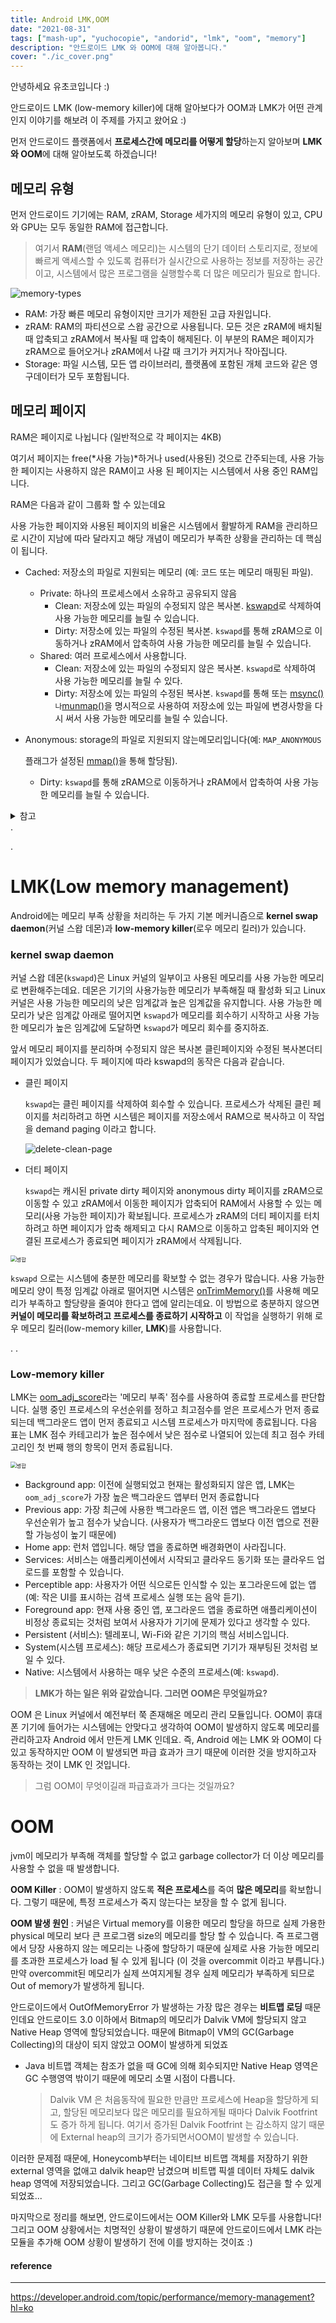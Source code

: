 ```yaml
---
title: Android LMK,OOM
date: "2021-08-31"
tags: ["mash-up", "yuchocopie", "andorid", "lmk", "oom", "memory"]
description: "안드로이드 LMK 와 OOM에 대해 알아봅니다."
cover: "./ic_cover.png"
---
```


안녕하세요 유초코입니다 :)

안드로이드 LMK (low-memory killer)에 대해 알아보다가 OOM과 LMK가 어떤 관계인지 이야기를 해보려 이 주제를 가지고 왔어요 :)

먼저 안드로이드 플랫폼에서 **프로세스간에 메모리를 어떻게 할당**하는지 알아보며 **LMK와 OOM**에 대해 알아보도록 하겠습니다!



## 메모리 유형

먼저 안드로이드 기기에는 RAM, zRAM, Storage 세가지의 메모리 유형이 있고, CPU와 GPU는 모두 동일한 RAM에 접근합니다.

> 여기서 **RAM**(랜덤 액세스 메모리)는 시스템의 단기 데이터 스토리지로, 정보에 빠르게 액세스할 수 있도록 컴퓨터가 실시간으로 사용하는 정보를 저장하는 공간이고, 시스템에서 많은 프로그램을 실행할수록 더 많은 메모리가 필요로 합니다.

![memory-types](./memory-types.svg)

- RAM: 가장 빠른 메모리 유형이지만 크기가 제한된 고급 자원입니다.
- zRAM: RAM의 파티션으로 스왑 공간으로 사용됩니다. 모든 것은 zRAM에 배치될 때 압축되고 zRAM에서 복사될 때 압축이 해제된다. 이 부분의 RAM은 페이지가 zRAM으로 들어오거나 zRAM에서 나갈 때 크기가 커지거나 작아집니다.
- Storage: 파일 시스템, 모든 앱 라이브러리, 플랫폼에 포함된 개체 코드와 같은 영구데이터가 모두 포함됩니다.



## 메모리 페이지

RAM은 페이지로 나뉩니다 (일반적으로 각 페이지는 4KB)

여기서 페이지는 free(*사용 가능)*하거나 used(사용된) 것으로 간주되는데, 사용 가능한 페이지는 사용하지 않은 RAM이고 사용 된 페이지는 시스템에서 사용 중인 RAM입니다.

RAM은 다음과 같이 그룹화 할 수 있는데요

사용 가능한 페이지와 사용된 페이지의 비율은 시스템에서 활발하게 RAM을 관리하므로 시간이 지남에 따라 달라지고 해당 개념이 메모리가 부족한 상황을 관리하는 데 핵심이 됩니다.

- Cached: 저장소의 파일로 지원되는 메모리 (예: 코드 또는 메모리 매핑된 파일).

  - Private: 하나의 프로세스에서 소유하고 공유되지 않음
    - Clean: 저장소에 있는 파일의 수정되지 않은 복사본. [kswapd](https://developer.android.com/topic/performance/memory-management?hl=ko#kswapd)로 삭제하여 사용 가능한 메모리를 늘릴 수 있습니다.
    - Dirty: 저장소에 있는 파일의 수정된 복사본. `kswapd`를 통해 zRAM으로 이동하거나 zRAM에서 압축하여 사용 가능한 메모리를 늘릴 수 있습니다.
  - Shared: 여러 프로세스에서 사용합니다.
    - Clean: 저장소에 있는 파일의 수정되지 않은 복사본. `kswapd`로 삭제하여 사용 가능한 메모리를 늘릴 수 있다.
    - Dirty: 저장소에 있는 파일의 수정된 복사본. `kswapd`를 통해 또는 [msync()](<https://developer.android.com/reference/android/system/Os?hl=ko#msync(long,%2520long,%2520int)>)`나`[munmap()](<https://developer.android.com/reference/android/system/Os?hl=ko#munmap(long,%2520long)>)을 명시적으로 사용하여 저장소에 있는 파일에 변경사항을 다시 써서 사용 가능한 메모리를 늘릴 수 있습니다.

- Anonymous: storage의 파일로 지원되지 않는메모리입니다(예: `MAP_ANONYMOUS`

  플래그가 설정된 [mmap()](<https://developer.android.com/reference/android/system/Os?hl=ko#mmap(long,%2520long,%2520int,%2520int,%2520java.io.FileDescriptor,%2520long)>)을 통해 할당됨).

  - Dirty: `kswapd`를 통해 zRAM으로 이동하거나 zRAM에서 압축하여 사용 가능한 메모리를 늘릴 수 있습니다.

<details>
<summary>참고</summary>
<div markdown="1">

클린 페이지에는 저장소에 있는 파일(또는 파일의 일부)의 정확한 복사본이 포함됩니다. 클린 페이지가 더 이상 파일의 정확한 복사본을 포함하지 않을 때 더티 페이지가 됩니다(예: 애플리케이션 작업의 결과로). 클린 페이지는 저장소의 데이터를 사용하여 항상 다시 생성할 수 있기 때문에 삭제할 수 있습니다. 하지만 더티 페이지는 삭제할 수 없으며 삭제하면 데이터가 손실될 수 있습니다.

</div>
</details>
.

.

# LMK(Low memory management)

Android에는 메모리 부족 상황을 처리하는 두 가지 기본 메커니즘으로 **kernel swap daemon**(커널 스왑 데몬)과 **low-memory killer**(로우 메모리 킬러)가 있습니다.

### kernel swap daemon

커널 스왑 데몬(`kswapd`)은 Linux 커널의 일부이고 사용된 메모리를 사용 가능한 메모리로 변환해주는데요. 데몬은 기기의 사용가능한 메모리가 부족해질 때 활성화 되고 Linux 커널은 사용 가능한 메모리의 낮은 임계값과 높은 임계값을 유지합니다. 사용 가능한 메모리가 낮은 임계값 아래로 떨어지면 `kswapd`가 메모리를 회수하기 시작하고 사용 가능한 메모리가 높은 임계값에 도달하면 `kswapd`가 메모리 회수를 중지하죠.

앞서 메모리 페이지를 분리하며 수정되지 않은 복사본 클린페이지와 수정된 복사본더티페이지가 있었습니다. 두 페이지에 따라 kswapd의 동작은 다음과 같습니다.

- 클린 페이지

  `kswapd`는 클린 페이지를 삭제하여 회수할 수 있습니다. 프로세스가 삭제된 클린 페이지를 처리하려고 하면 시스템은 페이지를 저장소에서 RAM으로 복사하고 이 작업을 demand paging 이라고 합니다.

  ![delete-clean-page](./delete-clean-page.svg)

- 더티 페이지

  `kswapd`는 캐시된 private dirty 페이지와 anonymous dirty 페이지를 zRAM으로 이동할 수 있고 zRAM에서 이동한 페이지가 압축되어 RAM에서 사용할 수 있는 메모리(사용 가능한 페이지)가 확보됩니다. 프로세스가 zRAM의 더티 페이지를 터치하려고 하면 페이지가 압축 해제되고 다시 RAM으로 이동하고 압축된 페이지와 연결된 프로세스가 종료되면 페이지가 zRAM에서 삭제됩니다.

<img src="./compressed-dirty-page.svg" alt="병합" style="zoom:60%;" />

`kswapd` 으로는 시스템에 충분한 메모리를 확보할 수 없는 경우가 많습니다. 사용 가능한 메모리 양이 특정 임계값 아래로 떨어지면 시스템은 [onTrimMemory()](<https://developer.android.com/reference/android/content/ComponentCallbacks2?hl=ko#onTrimMemory(int)>)를 사용해 메모리가 부족하고 할당량을 줄여야 한다고 앱에 알리는데요. 이 방법으로 충분하지 않으면 **커널이 메모리를 확보하려고 프로세스를 종료하기 시작하고** 이 작업을 실행하기 위해 로우 메모리 킬러(low-memory killer, **LMK**)를 사용합니다.

.
.

### Low-memory killer

LMK는 [oom_adj_score](https://android.googlesource.com/platform/system/core/+/master/lmkd/README.md)라는 '메모리 부족' 점수를 사용하여 종료할 프로세스를 판단합니다. 실행 중인 프로세스의 우선순위를 정하고 최고점수를 얻은 프로세스가 먼저 종료되는데 백그라운드 앱이 먼저 종료되고 시스템 프로세스가 마지막에 종료됩니다. 다음 표는 LMK 점수 카테고리가 높은 점수에서 낮은 점수로 나열되어 있는데 최고 점수 카테고리인 첫 번째 행의 항목이 먼저 종료됩니다.

<img src="./lmk-process-order.svg" alt="병합" style="zoom:60%;" />

- Background app: 이전에 실행되었고 현재는 활성화되지 않은 앱, LMK는 `oom_adj_score`가 가장 높은 백그라운드 앱부터 먼저 종료합니다
- Previous app: 가장 최근에 사용한 백그라운드 앱, 이전 앱은 백그라운드 앱보다 우선순위가 높고 점수가 낮습니다. (사용자가 백그라운드 앱보다 이전 앱으로 전환할 가능성이 높기 때문에)
- Home app: 런처 앱입니다. 해당 앱을 종료하면 배경화면이 사라집니다.
- Services: 서비스는 애플리케이션에서 시작되고 클라우드 동기화 또는 클라우드 업로드를 포함할 수 있습니다.
- Perceptible app: 사용자가 어떤 식으로든 인식할 수 있는 포그라운드에 없는 앱 (예: 작은 UI를 표시하는 검색 프로세스 실행 또는 음악 듣기).
- Foreground app: 현재 사용 중인 앱, 포그라운드 앱을 종료하면 애플리케이션이 비정상 종료되는 것처럼 보여서 사용자가 기기에 문제가 있다고 생각할 수 있다.
- Persistent (서비스): 텔레포니, Wi-Fi와 같은 기기의 핵심 서비스입니다.
- System(시스템 프로세스): 해당 프로세스가 종료되면 기기가 재부팅된 것처럼 보일 수 있다.
- Native: 시스템에서 사용하는 매우 낮은 수준의 프로세스(예: `kswapd`).

> **LMK가 하는 일은 위와 같았습니다. 그러면 OOM은 무엇일까요?**

OOM 은 Linux 커널에서 예전부터 쭉 존재해온 메모리 관리 모듈입니다. OOM이 휴대폰 기기에 들어가는 시스템에는 안맞다고 생각하여 OOM이 발생하지 않도록 메모리를 관리하고자 Android 에서 만든게 LMK 인데요. 즉, Android 에는 LMK 와 OOM이 다 있고 동작하지만 OOM 이 발생되면 파급 효과가 크기 때문에 이러한 것을 방지하고자 동작하는 것이 LMK 인 것입니다.



> 그럼 OOM이 무엇이길래 파급효과가 크다는 것일까요?

# OOM

jvm이 메모리가 부족해 객체를 할당할 수 없고 garbage collector가 더 이상 메모리를 사용할 수 없을 때 발생합니다.

**OOM Killer** : OOM이 발생하지 않도록 **적은 프로세스**를 죽여 **많은 메모리**를 확보합니다. 그렇기 때문에, 특정 프로세스가 죽지 않는다는 보장을 할 수 없게 됩니다.

**OOM 발생 원인** : 커널은 Virtual memory를 이용한 메모리 할당을 하므로 실제 가용한 physical 메모리 보다 큰 프로그램 size의 메모리를 할당 할 수 있습니다. 즉 프로그램에서 당장 사용하지 않는 메모리는 나중에 할당하기 때문에 실제로 사용 가능한 메모리를 초과한 프로세스가 load 될 수 있게 됩니다 (이 것을 overcommit 이라고 부릅니다.)
만약 overcommit된 메모리가 실제 쓰여지게될 경우 실제 메모리가 부족하게 되므로 Out of memory가 발생하게 됩니다.

안드로이드에서 OutOfMemoryError 가 발생하는 가장 많은 경우는 **비트맵 로딩** 때문인데요
안드로이드 3.0 이하에서 Bitmap의 메모리가 Dalvik VM에 할당되지 않고 Native Heap 영역에 할당되었습니다. 때문에 Bitmap이 VM의 GC(Garbage Collecting)의 대상이 되지 않았고 OOM이 발생하게 되었죠

- Java 비트맵 객체는 참조가 없을 때 GC에 의해 회수되지만 Native Heap 영역은 GC 수행영역 밖이기 때문에 메모리 소멸 시점이 다릅니다.

  > Dalvik VM 은 처음동작에 필요한 만큼만 프로세스에 Heap을 할당하게 되고, 할당된 메모리보다 많은 메모리를 필요하게될 때마다 Dalvik Footfrint도 증가 하게 됩니다. 여기서 증가된 Dalvik Footfrint 는 감소하지 않기 때문에 External heap의 크기가 증가되면서OOM이 발생할 수 있습니다.

이러한 문제점 때문에, Honeycomb부터는 네이티브 비트맵 객체를 저장하기 위한 external 영역을 없애고 dalvik heap만 남겼으며 비트맵 픽셀 데이터 자체도 dalvik heap 영역에 저장되었습니다. 그리고 GC(Garbage Collecting)도 접근을 할 수 있게 되었죠...

마지막으로 정리를 해보면, 안드로이드에서는 OOM Killer와 LMK 모두를 사용합니다!
그리고 OOM 상황에서는 치명적인 상황이 발생하기 때문에 안드로이드에서 LMK 라는 모듈을 추가해 OOM 상황이 발생하기 전에 이를 방지하는 것이죠 :)


#### reference

---

https://developer.android.com/topic/performance/memory-management?hl=ko
